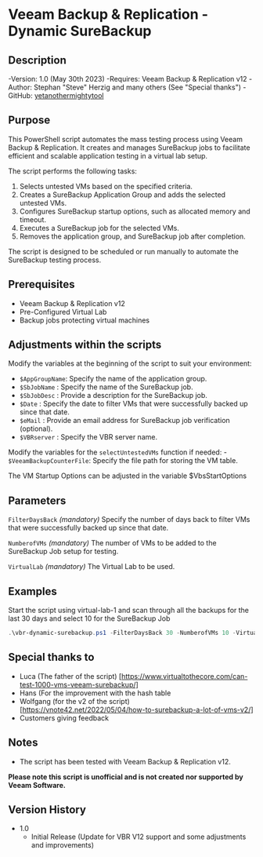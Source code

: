 # Veeam Backup & Replication - Dynamic SureBackup

## Description
-Version: 1.0 (May 30th 2023)
-Requires: Veeam Backup & Replication v12
-Author: Stephan "Steve" Herzig and many others (See "Special thanks")
-GitHub: [yetanothermightytool](https://www.github.com/yetanothermightytool)

## Purpose
This PowerShell script automates the mass testing process using Veeam Backup & Replication. It creates and manages SureBackup jobs to facilitate efficient and scalable application testing in a virtual lab setup.

The script performs the following tasks:

1. Selects untested VMs based on the specified criteria.
2. Creates a SureBackup Application Group and adds the selected untested VMs.
3. Configures SureBackup startup options, such as allocated memory and timeout.
4. Executes a SureBackup job for the selected VMs.
4. Removes the application group, and SureBackup job after completion.

The script is designed to be scheduled or run manually to automate the SureBackup testing process.

## Prerequisites

- Veeam Backup & Replication v12
- Pre-Configured Virtual Lab
- Backup jobs protecting virtual machines

## Adjustments within the scripts

Modify the variables at the beginning of the script to suit your environment:

   - `$AppGroupName`: Specify the name of the application group.
   - `$SbJobName`   : Specify the name of the SureBackup job.
   - `$SbJobDesc`   : Provide a description for the SureBackup job.
   - `$Date`        : Specify the date to filter VMs that were successfully backed up since that date.
   - `$eMail`       : Provide an email address for SureBackup job verification (optional).
   - `$VBRserver`   : Specify the VBR server name.

Modify the variables for the `selectUntestedVMs` function if needed:
      - `$VeeamBackupCounterFile`: Specify the file path for storing the VM table.

The VM Startup Options can be adjusted in the variable $VbsStartOptions

## Parameters
  
  `FilterDaysBack`
_(mandatory)_ Specify the number of days back to filter VMs that were successfully backed up since that date.

  `NumberofVMs`
_(mandatory)_ The number of VMs to be added to the SureBackup Job setup for testing.

`VirtualLab`
_(mandatory)_ The Virtual Lab to be used.

## Examples

Start the script using virtual-lab-1 and scan through all the backups for the last 30 days and select 10 for the SureBackup Job
```powershell
.\vbr-dynamic-surebackup.ps1 -FilterDaysBack 30 -NumberofVMs 10 -VirtualLab virtual-lab-1
```

## Special thanks to
- Luca (The father of the script) [https://www.virtualtothecore.com/can-test-1000-vms-veeam-surebackup/]
- Hans (For the improvement with the hash table
- Wolfgang (for the v2 of the script) [https://vnote42.net/2022/05/04/how-to-surebackup-a-lot-of-vms-v2/]
- Customers giving feedback

## Notes

- The script has been tested with Veeam Backup & Replication v12.

**Please note this script is unofficial and is not created nor supported by Veeam Software.**

## Version History
- 1.0
  - Initial Release (Update for VBR V12 support and some adjustments and improvements)
